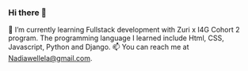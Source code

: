 ### Hi there 👋

<!--
**nadisan/nadisan** is a ✨ _special_ ✨ repository because its `README.md` (this file) appears on your GitHub profile.

Here are some ideas to get you started:

- 🔭 I’m currently working on ...
- 🌱 I’m currently learning ...
- 👯 I’m looking to collaborate on ...
- 🤔 I’m looking for help with ...
- 💬 Ask me about ...
- 📫 How to reach me: ...
- 😄 Pronouns: ...
- ⚡ Fun fact: ...
-->
🌱 I’m currently learning Fullstack development with Zuri x I4G Cohort 2 program.
The programming language I learned include Html, CSS, Javascript, Python and Django.
📫 You can reach me at Nadiawellela@gmail.com.
